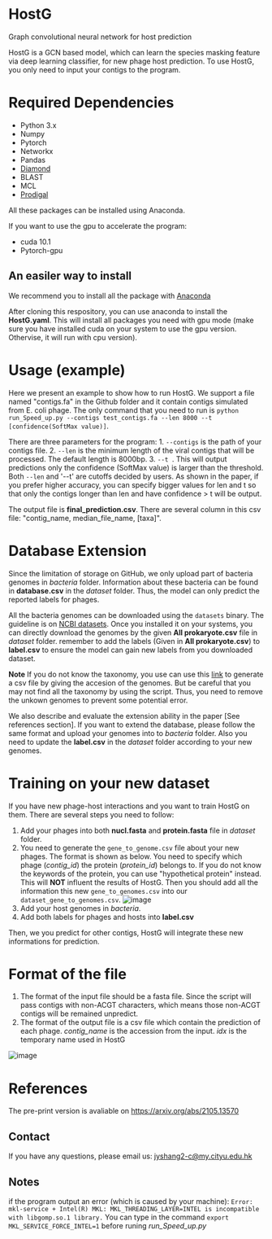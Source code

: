 # HostG
Graph convolutional neural network for host prediction


HostG is a GCN based model, which can learn the species masking feature via deep learning classifier, for new phage host prediction. To use HostG, you only need to input your contigs to the program.


# Required Dependencies
* Python 3.x
* Numpy
* Pytorch
* Networkx
* Pandas
* [Diamond](https://github.com/bbuchfink/diamond)
* BLAST
* MCL
* [Prodigal](https://github.com/hyattpd/Prodigal)

All these packages can be installed using Anaconda.

If you want to use the gpu to accelerate the program:
* cuda 10.1 
* Pytorch-gpu

## An easiler way to install
We recommend you to install all the package with [Anaconda](https://anaconda.org/)

After cloning this respository, you can use anaconda to install the **HostG.yaml**. This will install all packages you need with gpu mode (make sure you have installed cuda on your system to use the gpu version. Othervise, it will run with cpu version).


# Usage (example)
Here we present an example to show how to run HostG. We support a file named "contigs.fa" in the Github folder and it contain contigs simulated from E. coli phage. The only command that you need to run is `python run_Speed_up.py --contigs test_contigs.fa --len 8000 --t [confidence(SoftMax value)]`. 

There are three parameters for the program: 1. `--contigs` is the path of your contigs file. 2. `--len` is the minimum length of the viral contigs that will be processed. The default length is 8000bp. 3. `--t `. This will output predictions only the confidence (SoftMax value) is larger than the threshold.  Both `--len` and '--t' are cutoffs decided by users. As shown in the paper, if you prefer higher accuracy, you can specify bigger values for len and t so that only the contigs longer than len and have confidence > t will be output.

The output file is **final_prediction.csv**. There are several column in this csv file: "contig_name, median_file_name, [taxa]".

# Database Extension
Since the limitation of storage on GitHub, we only upload part of bacteria genomes in *bacteria* folder. Information about these bacteria can be found in **database.csv** in the *dataset* folder. Thus, the model can only predict the reported labels for phages. 


All the bacteria genomes can be downloaded using the `datasets` binary. The guideline is on [NCBI datasets](https://www.ncbi.nlm.nih.gov/datasets/docs/quickstarts/command-line-tools/). Once you installed it on your systems, you can directly download the genomes by the given **All prokaryote.csv** file in *dataset* folder. remember to add the labels (Given in **All prokaryote.csv**) to **label.csv** to ensure the model can gain new labels from you downloaded dataset.


**Note** If you do not know the taxonomy, you use can use this [link](https://github.com/KennthShang/PYlogeny) to generate a csv file by giving the accesion of the genomes. But be careful that you may not find all the taxonomy by using the script. Thus, you need to remove the unkown genomes to prevent some potential error.


We also describe and evaluate the extension ability in the paper [See references section]. If you want to extend the database, please follow the same format and upload your genomes into to *bacteria* folder. Also you need to update the **label.csv** in the *dataset* folder according to your new genomes. 


# Training on your new dataset
If you have new phage-host interactions and you want to train HostG on them. There are several steps you need to follow:
1. Add your phages into both **nucl.fasta** and **protein.fasta** file in *dataset* folder.
2. You need to generate the `gene_to_genome.csv` file about your new phages. The format is shown as below. You need to specify which phage (*contig_id*) the protein (*protein_id*) belongs to. If you do not know the keywords of the protein, you can use "hypothetical protein" instead. This will **NOT** influent the results of HostG. Then you should add all the information this new `gene_to_genomes.csv` into our `dataset_gene_to_genomes.csv`.
![image](https://user-images.githubusercontent.com/22445402/131283164-6f67621c-3d40-4647-a0d1-4d2fd820ab15.png)
4. Add your host genomes in *bacteria*.
5. Add both labels for phages and hosts into **label.csv**

Then, we you predict for other contigs, HostG will integrate these new informations for prediction.




# Format of the file

1. The format of the input file should be a fasta file. Since the script will pass contigs with non-ACGT characters, which means those non-ACGT contigs will be remained unpredict.
2. The format of the output file is a csv file which contain the prediction of each phage. *contig_name* is the accession from the input. *idx* is the temporary name used in HostG 

![image](https://user-images.githubusercontent.com/22445402/131282066-e8c9743f-2b56-431e-84d3-cecca893aea1.png)




# References
The pre-print version is avaliable on https://arxiv.org/abs/2105.13570


## Contact
If you have any questions, please email us: jyshang2-c@my.cityu.edu.hk


## Notes
if the program output an error (which is caused by your machine):
`Error: mkl-service + Intel(R) MKL: MKL_THREADING_LAYER=INTEL is incompatible with libgomp.so.1 library.`
You can type in the command `export MKL_SERVICE_FORCE_INTEL=1` before runing *run_Speed_up.py*
